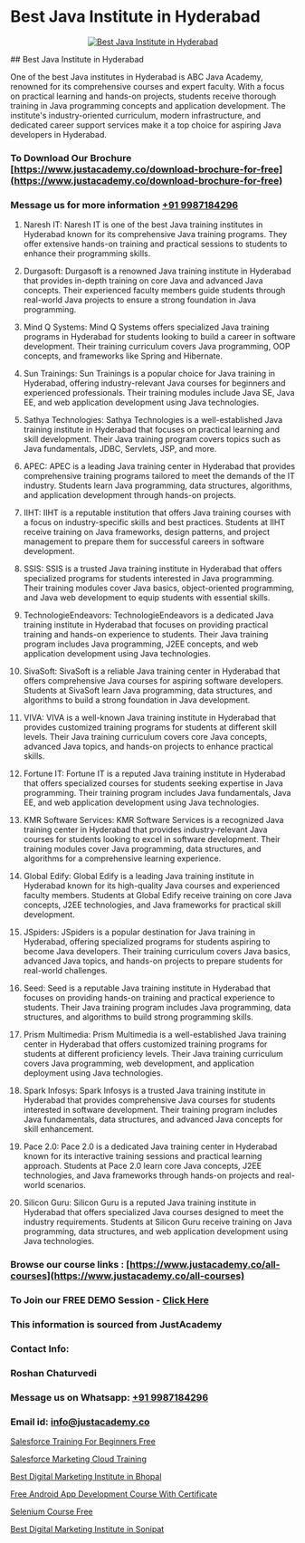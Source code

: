 # Best Java Institute in Hyderabad

<p align="center">
  <a href="https://justacademy.co/course-detail/core-java-training">
    <img src="https://justacademy.co/storage2/course_image/1677245426_course_image.webp" alt="Best Java Institute in Hyderabad">
  </a>
</p>
## Best Java Institute in Hyderabad

One of the best Java institutes in Hyderabad is ABC Java Academy, renowned for its comprehensive courses and expert faculty. With a focus on practical learning and hands-on projects, students receive thorough training in Java programming concepts and application development. The institute's industry-oriented curriculum, modern infrastructure, and dedicated career support services make it a top choice for aspiring Java developers in Hyderabad.
### To Download Our Brochure [https://www.justacademy.co/download-brochure-for-free](https://www.justacademy.co/download-brochure-for-free)
### Message us for more information [+91 9987184296](https://api.whatsapp.com/send?phone=919987184296)
1) Naresh IT: Naresh IT is one of the best Java training institutes in Hyderabad known for its comprehensive Java training programs. They offer extensive hands-on training and practical sessions to students to enhance their programming skills.

2) Durgasoft: Durgasoft is a renowned Java training institute in Hyderabad that provides in-depth training on core Java and advanced Java concepts. Their experienced faculty members guide students through real-world Java projects to ensure a strong foundation in Java programming.

3) Mind Q Systems: Mind Q Systems offers specialized Java training programs in Hyderabad for students looking to build a career in software development. Their training curriculum covers Java programming, OOP concepts, and frameworks like Spring and Hibernate.

4) Sun Trainings: Sun Trainings is a popular choice for Java training in Hyderabad, offering industry-relevant Java courses for beginners and experienced professionals. Their training modules include Java SE, Java EE, and web application development using Java technologies.

5) Sathya Technologies: Sathya Technologies is a well-established Java training institute in Hyderabad that focuses on practical learning and skill development. Their Java training program covers topics such as Java fundamentals, JDBC, Servlets, JSP, and more.

6) APEC: APEC is a leading Java training center in Hyderabad that provides comprehensive training programs tailored to meet the demands of the IT industry. Students learn Java programming, data structures, algorithms, and application development through hands-on projects.

7) IIHT: IIHT is a reputable institution that offers Java training courses with a focus on industry-specific skills and best practices. Students at IIHT receive training on Java frameworks, design patterns, and project management to prepare them for successful careers in software development.

8) SSIS: SSIS is a trusted Java training institute in Hyderabad that offers specialized programs for students interested in Java programming. Their training modules cover Java basics, object-oriented programming, and Java web development to equip students with essential skills.

9) TechnologieEndeavors: TechnologieEndeavors is a dedicated Java training institute in Hyderabad that focuses on providing practical training and hands-on experience to students. Their Java training program includes Java programming, J2EE concepts, and web application development using Java technologies.

10) SivaSoft: SivaSoft is a reliable Java training center in Hyderabad that offers comprehensive Java courses for aspiring software developers. Students at SivaSoft learn Java programming, data structures, and algorithms to build a strong foundation in Java development.

11) VIVA: VIVA is a well-known Java training institute in Hyderabad that provides customized training programs for students at different skill levels. Their Java training curriculum covers core Java concepts, advanced Java topics, and hands-on projects to enhance practical skills.

12) Fortune IT: Fortune IT is a reputed Java training institute in Hyderabad that offers specialized courses for students seeking expertise in Java programming. Their training program includes Java fundamentals, Java EE, and web application development using Java technologies.

13) KMR Software Services: KMR Software Services is a recognized Java training center in Hyderabad that provides industry-relevant Java courses for students looking to excel in software development. Their training modules cover Java programming, data structures, and algorithms for a comprehensive learning experience.

14) Global Edify: Global Edify is a leading Java training institute in Hyderabad known for its high-quality Java courses and experienced faculty members. Students at Global Edify receive training on core Java concepts, J2EE technologies, and Java frameworks for practical skill development.

15) JSpiders: JSpiders is a popular destination for Java training in Hyderabad, offering specialized programs for students aspiring to become Java developers. Their training curriculum covers Java basics, advanced Java topics, and hands-on projects to prepare students for real-world challenges.

16) Seed: Seed is a reputable Java training institute in Hyderabad that focuses on providing hands-on training and practical experience to students. Their Java training program includes Java programming, data structures, and algorithms to build strong programming skills.

17) Prism Multimedia: Prism Multimedia is a well-established Java training center in Hyderabad that offers customized training programs for students at different proficiency levels. Their Java training curriculum covers Java programming, web development, and application deployment using Java technologies.

18) Spark Infosys: Spark Infosys is a trusted Java training institute in Hyderabad that provides comprehensive Java courses for students interested in software development. Their training program includes Java fundamentals, data structures, and advanced Java concepts for skill enhancement.

19) Pace 2.0: Pace 2.0 is a dedicated Java training center in Hyderabad known for its interactive training sessions and practical learning approach. Students at Pace 2.0 learn core Java concepts, J2EE technologies, and Java frameworks through hands-on projects and real-world scenarios.

20) Silicon Guru: Silicon Guru is a reputed Java training institute in Hyderabad that offers specialized Java courses designed to meet the industry requirements. Students at Silicon Guru receive training on Java programming, data structures, and web application development using Java technologies.

### Browse our course links : [https://www.justacademy.co/all-courses](https://www.justacademy.co/all-courses) 
### To Join our FREE DEMO Session - [Click Here](https://www.justacademy.co/register-for-course-demo)


### This information is sourced from JustAcademy
### Contact Info:
### Roshan Chaturvedi
### Message us on Whatsapp: [+91 9987184296](https://api.whatsapp.com/send?phone=919987184296)
### Email id: [info@justacademy.co](mailto:info@justacademy.co)
                
[Salesforce Training For Beginners Free](https://www.linkedin.com/pulse/salesforce-training-beginners-free-justacademy-chicago-fbqjf?trackingId=DMQNP9Ym6eWVY7QMWsrHcA%3D%3D&lipi=urn%3Ali%3Apage%3Ad_flagship3_company_admin%3BJKbgFmdjTiWIqbluH0xCXQ%3D%3D)

[Salesforce Marketing Cloud Training](https://www.linkedin.com/pulse/salesforce-marketing-cloud-training-justacademy-ahmedabad-ybhke?trackingId=GkIwRpoorwQbya4kGVOtzw%3D%3D&lipi=urn%3Ali%3Apage%3Ad_flagship3_company_admin%3BejZbnVSUSciRC3KGqYoFiw%3D%3D)

[Best Digital Marketing Institute in Bhopal](https://medium.com/@kumarishimmi99/best-digital-marketing-institute-in-bhopal-d540261622bb)

[Free Android App Development Course With Certificate](https://medium.com/@mistersumit961/free-android-app-development-course-with-certifica-f1521813f2d3)

[Selenium Course Free](https://justacademyin.github.io/justacademy/selenium-course-free)

[Best Digital Marketing Institute in Sonipat](https://justacademyin.github.io/justacademy/best-digital-marketing-institute-in-sonipat)

